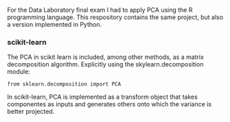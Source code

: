 
For the Data Laboratory final exam I had to apply PCA using the R programming language.
This respository contains the same project, but also a version implemented in Python.

### scikit-learn
The PCA in scikit learn is included, among other methods, as a matrix decomposition algorithm. Explicitly using the skylearn.decomposition module:

```
from sklearn.decomposition import PCA
```

In scikit-learn, PCA is implemented as a transform object that takes componentes as inputs and generates others onto which the variance is better projected.
